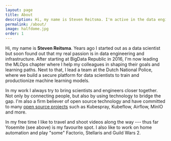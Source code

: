 ```yaml
---
layout: page
title: About
description: Hi, my name is Steven Reitsma. I'm active in the data engineering, machine learning and MLOps fields.
permalink: /about/
image: halfdome.jpg
order: 1
---
```


Hi, my name is **Steven Reitsma**.
Years ago I started out as a data scientist but soon found out that my real passion is in data engineering and infrastructure.
After starting at BigData Republic in 2016, I'm now leading the MLOps chapter where I help my colleagues in shaping their goals and learning paths.
Next to that, I lead a team at the Dutch National Police, where we build a secure platform for data scientists to train and productionize machine learning models.

In my work I always try to bring scientists and engineers closer together.
Not only by connecting people, but also by using technology to bridge the gap.
I'm also a firm believer of open source technology and have committed to many [open source projects](https://github.com/StevenReitsma) such as Kubespray, Kubeflow, Airflow, MinIO and more.

In my free time I like to travel and shoot videos along the way --- thus far Yosemite (see above) is my favourite spot.
I also like to work on home automation and play "some" Factorio, Stellaris and Guild Wars 2.
